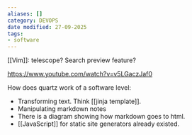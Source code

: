 ```yaml
---
aliases: []
category: DEVOPS
date modified: 27-09-2025
tags:
- software
---
```

[[Vim]]: telescope? Search preview feature?

https://www.youtube.com/watch?v=v5LGaczJaf0

How does quartz work of a software level:
- Transforming text. Think [[jinja template]]. 
- Manipulating markdown notes
- There is a diagram showing how markdown goes to html.
- [[JavaScript]] for static site generators already existed.
